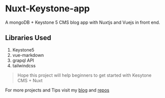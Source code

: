 # Nuxt-Keystone-app

A mongoDB + Keystone 5 CMS blog app with Nuxtjs and Vuejs in front end.

## Libraries Used

1. Keystone5
2. vue-markdown
3. grapql API
4. tailwindcss

> Hope this project will help beginners to get started with Kesytone CMS + Nuxt

For more projects and Tips visit my [blog](http://javascriptsu.wordpress.com) and [repos](https://github.com/manojap?tab=repositories) 